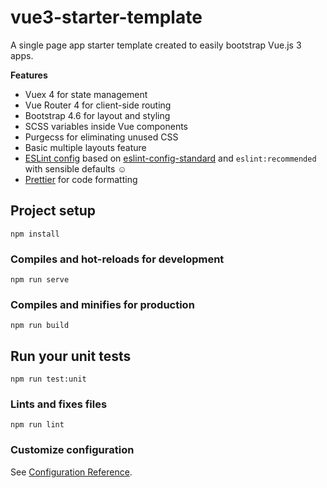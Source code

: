 # vue3-starter-template
A single page app starter template created to easily bootstrap Vue.js 3 apps.

**Features**
- Vuex 4 for state management
- Vue Router 4 for client-side routing
- Bootstrap 4.6 for layout and styling
- SCSS variables inside Vue components
- Purgecss for eliminating unused CSS
- Basic multiple layouts feature
- [ESLint config](https://github.com/kouts/eslint-config-kouts) based on 
[eslint-config-standard](https://github.com/standard/eslint-config-standard) 
and `eslint:recommended` with sensible defaults :relaxed:
- [Prettier](https://prettier.io/) for code formatting

## Project setup
```
npm install
```

### Compiles and hot-reloads for development
```
npm run serve
```

### Compiles and minifies for production
```
npm run build
```

## Run your unit tests
```
npm run test:unit
```

### Lints and fixes files
```
npm run lint
```

### Customize configuration
See [Configuration Reference](https://cli.vuejs.org/config/).